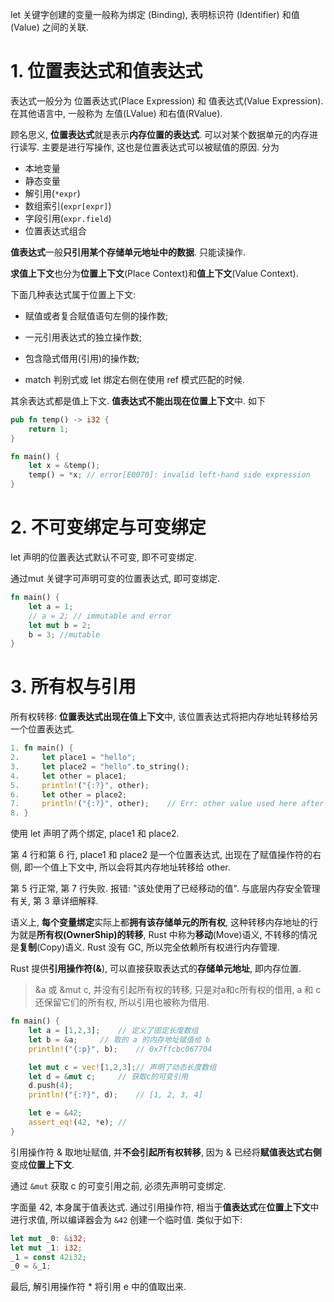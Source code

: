 
let 关键字创建的变量一般称为绑定 (Binding), 表明标识符 (Identifier) 和值 (Value) 之间的关联.

# 1. 位置表达式和值表达式

表达式一般分为 位置表达式(Place Expression) 和 值表达式(Value Expression). 在其他语言中, 一般称为 左值(LValue) 和右值(RValue).

顾名思义, **位置表达式**就是表示**内存位置的表达式**. 可以对某个数据单元的内存进行读写. 主要是进行写操作, 这也是位置表达式可以被赋值的原因. 分为

* 本地变量
* 静态变量
* 解引用(`*expr`)
* 数组索引(`expr[expr]`)
* 字段引用(`expr.field`)
* 位置表达式组合

**值表达式**一般**只引用某个存储单元地址中的数据**. 只能读操作.

**求值上下文**也分为**位置上下文**(Place Context)和**值上下文**(Value Context).

下面几种表达式属于位置上下文:

* 赋值或者复合赋值语句左侧的操作数;

* 一元引用表达式的独立操作数;

* 包含隐式借用(引用)的操作数;
* match 判别式或 let 绑定右侧在使用 ref 模式匹配的时候.

其余表达式都是值上下文. **值表达式不能出现在位置上下文**中. 如下

```rust
pub fn temp() -> i32 {
	return 1;
}

fn main() {
	let x = &temp();
	temp() = *x; // error[E0070]: invalid left-hand side expression
}
```

# 2. 不可变绑定与可变绑定

let 声明的位置表达式默认不可变, 即不可变绑定.

通过mut 关键字可声明可变的位置表达式, 即可变绑定.

```rust
fn main() {
	let a = 1;
	// a = 2; // immutable and error
	let mut b = 2;
	b = 3; //mutable
}
```

# 3. 所有权与引用

所有权转移: **位置表达式出现在值上下文**中, 该位置表达式将把内存地址转移给另一个位置表达式.

```rust
1. fn main() {
2.     let place1 = "hello";
3.     let place2 = "hello".to_string();
4.     let other = place1;
5.     println!("{:?}", other);
6.     let other = place2;
7.     println!("{:?}", other);    // Err: other value used here after move
8. }
```

使用 let 声明了两个绑定, place1 和 place2.

第 4 行和第 6 行, place1 和 place2 是一个位置表达式, 出现在了赋值操作符的右侧, 即一个值上下文中, 所以会将其内存地址转移给 other.

第 5 行正常, 第 7 行失败. 报错: "该处使用了已经移动的值". 与底层内存安全管理有关, 第 3 章详细解释.

语义上, **每个变量绑定**实际上都**拥有该存储单元的所有权**, 这种转移内存地址的行为就是**所有权(OwnerShip)的转移**, Rust 中称为**移动**(Move)语义, 不转移的情况是**复制**(Copy)语义. Rust 没有 GC, 所以完全依赖所有权进行内存管理.

Rust 提供**引用操作符(&**), 可以直接获取表达式的**存储单元地址**, 即内存位置. 

> &a 或 &mut c, 并没有引起所有权的转移, 只是对a和c所有权的借用, a 和 c 还保留它们的所有权, 所以引用也被称为借用.

```rust
fn main() {
	let a = [1,2,3];	// 定义了固定长度数组
	let b = &a;		// 取的 a 的内存地址赋值给 b
	println!("{:p}", b); 	// 0x7ffcbc067704

	let mut c = vec![1,2,3];// 声明了动态长度数组
	let d = &mut c;		// 获取c的可变引用
	d.push(4);
	println!("{:?}", d); 	// [1, 2, 3, 4]

	let e = &42;
	assert_eq!(42, *e);	// 
}
```

引用操作符 & 取地址赋值, 并**不会引起所有权转移**, 因为 & 已经将**赋值表达式右侧**变成**位置上下文**.

通过 `&mut` 获取 c 的可变引用之前, 必须先声明可变绑定.

字面量 42, 本身属于值表达式. 通过引用操作符, 相当于**值表达式**在**位置上下文**中进行求值, 所以编译器会为 `&42` 创建一个临时值. 类似于如下:

```rust
let mut _0: &i32;
let mut _1: i32;
_1 = const 42i32;
_0 = &_1;
```

最后, 解引用操作符 * 将引用 e 中的值取出来.


